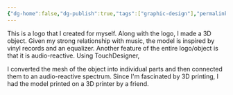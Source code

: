 ```yaml
---
{"dg-home":false,"dg-publish":true,"tags":["graphic-design"],"permalink":"/graphics-design/mo/","dgPassFrontmatter":true}
---
```


This is a logo that I created for myself. Along with the logo, I made  a 3D object. Given my strong relationship with music, the model is inspired by vinyl records and an equalizer. Another feature of the entire logo/object is that it is audio-reactive. Using TouchDesigner,  

I converted the mesh of the object into individual parts and then connected them to an audio-reactive spectrum.  Since I'm fascinated by 3D printing, I had the model printed on  a 3D 
printer by a friend.